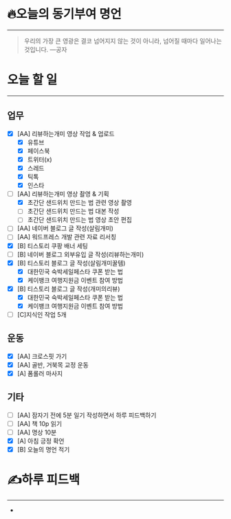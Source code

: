 # 🔥오늘의 동기부여 명언

---
> 우리의 가장 큰 영광은 결코 넘어지지 않는 것이 아니라, 넘어질 때마다 일어나는 것입니다.
> —공자

# 오늘 할 일
---
## 업무
- [x] [AA] 리뷰하는개미 영상 작업 & 업로드
	- [x] 유튜브
	- [x] 페이스북
	- [x] 트위터(x)
	- [x] 스레드
	- [x] 틱톡
	- [x] 인스타
- [ ] [AA] 리뷰하는개미 영상 촬영 & 기획
	- [x] 초간단 샌드위치 만드는 법 관련 영상 촬영
	- [ ] 초간단 샌드위치 만드는 법 대본 작성
	- [ ] 초간단 샌드위치 만드는 법 영상 초안 편집
- [ ] [AA] 네이버 블로그 글 작성(살림개미)
- [ ] [AA] 워드프레스 개발 관련 자료 리서칭
- [x] [B] 티스토리 쿠팡 배너 세팅
- [ ] [B] 네이버 블로그 외부유입 글 작성(리뷰하는개미)
- [x] [B] 티스토리 블로그 글 작성(살림개미꿀템)
	- [x] 대한민국 숙박세일페스타 쿠폰 받는 법
	- [x] 케이뱅크 여행지원금 이벤트 참여 방법
- [x] [B] 티스토리 블로그 글 작성(개미의리뷰)
	- [x] 대한민국 숙박세일페스타 쿠폰 받는 법
	- [x] 케이뱅크 여행지원금 이벤트 참여 방법
- [ ] [C]지식인 작업 5개

## 운동
- [x] [AA] 크로스핏 가기
- [x] [AA] 골반, 거북목 교정 운동
- [x] [A] 폼롤러 마사지

## 기타
- [ ] [AA] 잠자기 전에 5분 일기 작성하면서 하루 피드백하기
- [ ] [AA] 책 10p 읽기
- [ ] [AA] 명상 10분
- [x] [A] 아침 긍정 확언
- [x] [B] 오늘의 명언 적기

# ✍하루 피드백
---
- 